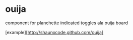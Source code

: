 ouija
=====

component for planchette indicated toggles ala ouija board

[example][http://shaunxcode.github.com/ouija]
